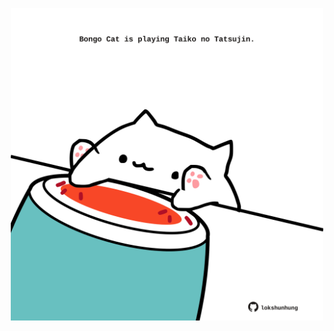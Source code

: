 <!-- built at 04/09/2024, 02:18:48 UTC -->
<p align="center">
  <img width="500" height="500" src="./ReadmeImage.svg">
</p>
